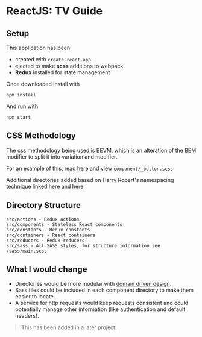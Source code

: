ReactJS: TV Guide
================

## Setup

This application has been:
 
 - created with `create-react-app`.
 - ejected to make __scss__ additions to webpack.
 - __Redux__ installed for state management

Once downloaded install with 

```console
npm install
```

And run with 

```console
npm start
```

## CSS Methodology

The css methodology being used is BEVM, which is an alteration of the BEM modifier to split it into variation and modifier.

For an example of this, read [here](https://www.viget.com/articles/bem-sass-modifiers/) and view `component/_button.scss`

Additional directories added based on Harry Robert's namespacing technique linked [here](https://csswizardry.com/2015/03/more-transparent-ui-code-with-namespaces/) and [here](https://www.smashingmagazine.com/2016/06/battling-bem-extended-edition-common-problems-and-how-to-avoid-them/)

## Directory Structure

```
src/actions - Redux actions
src/components - Stateless React components
src/constants - Redux constants
src/containers - React containers
src/reducers - Redux reducers
src/sass - All SASS styles, for structure information see /sass/main.scss
```

## What I would change

- Directories would be more modular with [domain driven design](https://medium.com/@hassan.djirdeh/domain-driven-react-redux-a474ecf7d126).
- Sass files could be included in each component directory to make them easier to locate.
- A service for http requests would keep requests consistent and could potentially manage other information (like authentication and default headers).

> This has been added in a later project.


